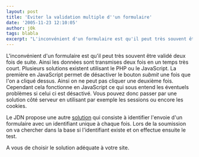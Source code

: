 ```yaml
---
layout: post
title: 'Eviter la validation multiple d''un formulaire'
date: '2005-11-23 12:10:05'
author: j0k
tags: blabla
excerpt: "L'inconvénient d'un formulaire est qu'il peut très souvent être validé deux fois de suite. Ainsi les données sont transmises deux fois en un temps très court. Plusieurs solutions existent utilisant le PHP ou le JavaScript.     \nLa première en JavaScript permet de désactiver le bouton *submit* une fois que l'on a cliqué dessus. Ainsi on ne peut pas cliquer une      …"
---
```


L'inconvénient d'un formulaire est qu'il peut très souvent être validé deux fois de suite. Ainsi les données sont transmises deux fois en un temps très court. Plusieurs solutions existent utilisant le PHP ou le JavaScript.
La première en JavaScript permet de désactiver le bouton *submit* une fois que l'on a cliqué dessus. Ainsi on ne peut pas cliquer une deuxième fois. Cependant cela fonctionne en JavaScript ce qui sous entend les éventuels problèmes si celui ci est désactivé. Vous pouvez donc passer par une solution côté serveur en utilisant par exemple les sessions ou encore les cookies.

Le JDN propose une autre [solution](http://developpeur.journaldunet.com/tutoriel/php/051121-eviter-soumission-multiple-formulaire.shtml) qui consiste à identifier l'envoie d'un formulaire avec un identifiant unique à chaque fois. Lors de la soumission on va chercher dans la base si l'identifiant existe et on effectue ensuite le test.

A vous de choisir le solution adéquate à votre site.
